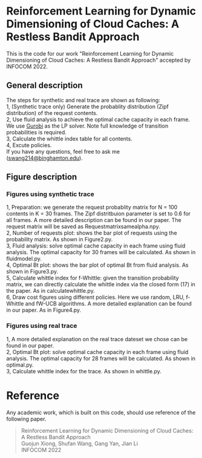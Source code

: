 # Reinforcement Learning for Dynamic Dimensioning of Cloud Caches: A Restless Bandit Approach
This is the code for our work "Reinforcement Learning for Dynamic Dimensioning of Cloud Caches: A Restless Bandit Approach" accepted by INFOCOM 2022. 
## General description
The steps for synthetic and real trace are shown as following:\
1, (Synthetic trace only) Generate the probablity distribution (Zipf distribution) of the request contents.\
2, Use fluid analysis to achieve the optimal cache capacity in each frame. We use [Gurobi](https://www.gurobi.com) as the LP solver. Note full knowledge of transition probabilities is required.\
3, Calculate the whittle index table for all contents.\
4, Excute policies.\
If you have any questions, feel free to ask me (swang214@binghamton.edu).
## Figure description
### Figures using synthetic trace
1, Preparation: we generate the request probablity matrix for N = 100 contents in K = 30 frames. The Zipf distritbuion parameter is set to 0.6 for all frames. A more detailed description can be found in our paper. The request matrix will be saved as Requestmatrixsamealpha.npy.\
2, Number of requests plot: shows the bar plot of requests using the probability matrix. As shown in Figure2.py.\
3, Fluid analysis: solve optimal cache capacity in each frame using fluid analysis. The optimal capacity for 30 frames will be calculated. As shown in fluidmodel.py.\
4, Optimal Bt plot: shows the bar plot of optimal Bt from fluid analysis. As shown in Figure3.py.\
5, Calculate whittle index for f-Whittle: given the transition probability matrix, we can directly calculate the whittle index via the closed form (17) in the paper. As in calculatewhittle.py.\
6, Draw cost figures using different policies. Here we use random, LRU, f-Whittle and fW-UCB algorithms. A more detailed explanation can be found in our paper. As in Figure4.py.
### Figures using real trace
1, A more detailed explanation on the real trace dateset we chose can be found in our paper.\
2, Optimal Bt plot: solve optimal cache capacity in each frame using fluid analysis. The optimal capacity for 28 frames will be calculated. As shown in optimal.py.\
3, Calculate whittle index for the trace. As shown in whittle.py.
# Reference
Any academic work, which is built on this code, should use reference of the following paper.
> Reinforcement Learning for Dynamic Dimensioning of Cloud Caches: A Restless Bandit Approach\
> Guojun Xiong, Shufan Wang, Gang Yan, Jian Li\
> INFOCOM 2022
